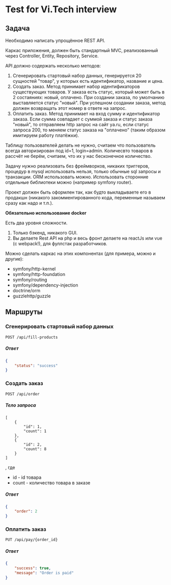 # Test for Vi.Tech interview

## Задача

Необходимо написать упрощённое REST API.

Каркас приложения, должен быть стандартный MVC, реализованный через Controller, Entity, Repository, Service.

API должно содержать несколько методов:
1. Сгенерировать стартовый набор данных, генерируется 20 сущностей "товар", у которых есть идентификатор, название и цена.
2. Создать заказ. Метод принимает набор идентификаторов существующих товаров. У заказа есть статус, который может быть в 2 состаяниях: новый, оплачено. При создании заказа, по умолчанию выставляется статус "новый". При успешном создании заказа, метод должен возвращать этот номер в ответе на запрос.
3. Оплатить заказ. Метод принимает на вход сумму и идентификатор заказа. Если сумма совпадает с суммой заказа и статус заказа "новый", то отправляем http запрос на сайт ya.ru, если статус запроса 200, то меняем статус заказа на "оплачено" (таким образом имитируем работу платёжки).

Таблицу пользователей делать не нужно, считаем что пользователь всегда авторизирован под id=1, login=admin.
Количесвто товаров в рассчёт не берём, считаем, что их у нас беcконечное количество.


Задачу нужно реализовать без фреймворков, никаких триггеров, процедур в mysql использовать нельзя, только обычные sql запросы и транзакции. ORM использовать можно.
Использовать сторонние отдельные библиотеки можно (например symfony router).

Проект должен быть оформлен так, как будто выкладываете его в продакшн (никакого закомментированного кода, переменные называем сразу как надо и т.п.).

**Обязательно использование docker**

Есть два уровня сложности.
1) Только бэкенд, никакого GUI.
2) Вы делаете Rest API на php и весь фронт делаете на reactJs или vue (с webpack!), для фуллстак разработчиков.

Можно сделать каркас на этих компонентах (для примера, можно и другие):
- symfony/http-kernel
- symfony/http-foundation
- symfony/routing
- symfony/dependency-injection
- doctrine/orm
- guzzlehttp/guzzle


## Маршруты
### Сгенерировать стартовый набор данных

`POST /api/fill-products`

##### Ответ
```json
{
    "status": "success"
}
```

### Создать заказ

`POST /api/order`

##### Тело запроса
```
[
    {
        "id": 1,
        "count": 1
    },
    {
        "id": 2,
        "count": 8
    }
]
```
, где
* id - id товара
* count - количество товара в заказе

##### Ответ
```json
{
    "order": 2
}
```

### Оплатить заказ

`PUT /api/pay/{order_id}`

##### Ответ
```json
{
    "success": true,
    "message": "Order is paid"
}
```